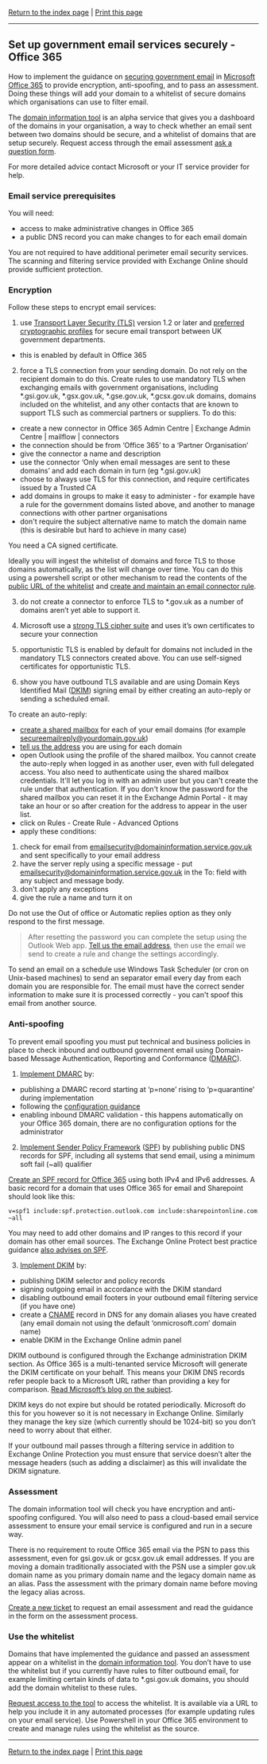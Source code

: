 [Return to the index page](/using-cloud/) | [Print this page](https://gitprint.com/alphagov/using-cloud/blob/master/help-for-technology-people/Set-up-government-email-services-securely/Office-365.md)

***

## Set up government email services securely - Office 365
How to implement the guidance on [securing government email](https://www.gov.uk/guidance/securing-government-email) in [Microsoft Office 365](https://products.office.com/en-gb/government/office-365-web-services-for-government) to provide encryption, anti-spoofing, and to pass an assessment. Doing these things will add your domain to a whitelist of secure domains which organisations can use to filter email.

The [domain information tool](http://domaininformation.service.gov.uk/) is an alpha service that gives you a dashboard of the domains in your organisation, a way to check whether an email sent between two domains should be secure, and a whitelist of domains that are setup securely. Request access through the email assessment [ask a question form](https://emailassurance.zendesk.com/hc/en-us/requests/new?ticket_form_id=130185).

For more detailed advice contact Microsoft or your IT service provider for help.
### Email service prerequisites
You will need:
* access to make administrative changes in Office 365
* a public DNS record you can make changes to for each email domain

You are not required to have additional perimeter email security services. The scanning and filtering service provided with Exchange Online should provide sufficient protection.
### Encryption
Follow these steps to encrypt email services:

1. use [Transport Layer Security (TLS)](https://www.gov.uk/government/publications/email-security-standards/transport-layer-security-tls) version 1.2 or later and [preferred cryptographic profiles](https://www.ncsc.gov.uk/guidance/tls-external-facing-services) for secure email transport between UK government departments.
 * this is enabled by default in Office 365

2. force a TLS connection from your sending domain.
 Do not rely on the recipient domain to do this. Create rules to use mandatory TLS when exchanging emails with government organisations, including *.gsi.gov.uk, *.gsx.gov.uk, *.gse.gov.uk, *.gcsx.gov.uk domains, domains included on the whitelist, and any other contacts that are known to support TLS such as commercial partners or suppliers.  To do this:
 * create a new connector in Office 365 Admin Centre | Exchange Admin Centre | mailflow | connectors
 * the connection should be from ‘Office 365’ to a ‘Partner Organisation’
 * give the connector a name and description
 * use the connector ‘Only when email messages are sent to these domains’ and add each domain in turn (eg *.gsi.gov.uk)
 * choose to always use TLS for this connection, and require certificates issued by a Trusted CA
 * add domains in groups to make it easy to administer - for example have a rule for the government domains listed above, and another to manage connections with other partner organisations
 * don't require the subject alternative name to match the domain name (this is desirable but hard to achieve in many case)
 
You need a CA signed certificate.

Ideally you will ingest the whitelist of domains and force TLS to those domains automatically, as the list will change over time.  You can do this using a powershell script or other mechanism to read the contents of the [public URL of the whitelist](https://domaininformation.service.gov.uk/white-list/export?separator=comma) and [create and maintain an email connector rule](https://technet.microsoft.com/en-gb/library/jj200761%28v=exchg.160%29.aspx?f=255&MSPPError=-2147217396).

3. do not create a connector to enforce TLS to *.gov.uk as a number of domains aren’t yet able to support it.

4. Microsoft use a [strong TLS cipher suite](https://technet.microsoft.com/en-gb/library/dn569286.aspx?f=255&MSPPError=-2147217396) and uses it’s own certificates to secure your connection

5. opportunistic TLS is enabled by default for domains not included in the mandatory TLS connectors created above. You can use self-signed certificates for opportunistic TLS.

6. show you have outbound TLS available and are using Domain Keys Identified Mail ([DKIM](https://www.gov.uk/government/publications/email-security-standards/domainkeys-identified-mail-dkim)) signing email by either creating an auto-reply or sending a scheduled email.

To create an auto-reply:

 * [create a shared mailbox](https://technet.microsoft.com/en-gb/library/jj150570(v=exchg.160).aspx) for each of your email domains (for example secureemailreply@yourdomain.gov.uk)
 * [tell us the address](https://emailassurance.zendesk.com/hc/en-us/requests/new?ticket_form_id=130185) you are using for each domain
 * open Outlook using the profile of the shared mailbox. You cannot create the auto-reply when logged in as another user, even with full delegated access. You also need to authenticate using the shared mailbox credentials.  It'll let you log in with an admin user but you can't create the rule under that authentication. If you don't know the password for the shared mailbox you can reset it in the Exchange Admin Portal - it may take an hour or so after creation for the address to appear in the user list.
 * click on Rules - Create Rule - Advanced Options
 * apply these conditions:
 1. check for email from emailsecurity@domaininformation.service.gov.uk and sent specifically to your email address
 2. have the server reply using a specific message - put emailsecurity@domaininformation.service.gov.uk in the To: field with any subject and message body.
 3. don't apply any exceptions
 4. give the rule a name and turn it on


Do not use the Out of office or Automatic replies option as they only respond to the first message.

>After resetting the password you can complete the setup using the Outlook Web app. [Tell us the email address](https://emailassurance.zendesk.com/hc/en-us/requests/new?ticket_form_id=130185), then use the email we send to create a rule and change the settings accordingly.

To send an email on a schedule use Windows Task Scheduler (or cron on Unix-based machines) to send an separator email every day from each domain you are responsible for. The email must have the correct sender information to make sure it is processed correctly - you can't spoof this email from another source.

### Anti-spoofing
To prevent email spoofing you must put technical and business policies in place to check inbound and outbound government email using Domain-based Message Authentication, Reporting and Conformance ([DMARC](https://www.gov.uk/government/publications/email-security-standards/domain-based-message-authentication-reporting-and-conformance-dmarc)).

1. [Implement DMARC](https://www.gov.uk/guidance/set-up-government-email-services-securely#create-and-iterate-dmarc-records) by:

 * publishing a DMARC record starting at ‘p=none’ rising to ‘p=quarantine’ during implementation
 * following the [configuration guidance](https://www.gov.uk/guidance/set-up-government-email-services-securely#create-and-iterate-dmarc-records)
 * enabling inbound DMARC validation - this happens automatically on your Office 365 domain, there are no configuration options for the administrator

2. [Implement Sender Policy Framework](https://www.gov.uk/guidance/set-up-government-email-services-securely#create-and-iterate-spf-records) ([SPF](https://www.gov.uk/government/publications/email-security-standards/sender-policy-framework-spf)) by publishing public DNS records for SPF, including all systems that send email, using a minimum soft fail (~all) qualifier

 [Create an SPF record for Office 365](https://support.office.com/en-gb/article/External-Domain-Name-System-records-for-Office-365-c0531a6f-9e25-4f2d-ad0e-a70bfef09ac0?ui=en-US&rs=en-US&ad=US&fromAR=1) using both IPv4 and IPv6 addresses.  A basic record for a domain that uses Office 365 for email and Sharepoint should look like this:
 <pre><code>v=spf1 include:spf.protection.outlook.com include:sharepointonline.com ~all</code></pre>
 You may need to add other domains and IP ranges to this record if your domain has other email sources. The Exchange Online Protect best practice guidance [also advises on SPF](https://technet.microsoft.com/en-gb/library/jj723164(v=exchg.150).aspx).

3. [Implement DKIM](https://www.gov.uk/guidance/set-up-government-email-services-securely#create-and-manage-dkim) by:

 * publishing DKIM selector and policy records 
 * signing outgoing email in accordance with the DKIM standard
 * disabling outbound email footers in your outbound email filtering service (if you have one)
 * create a [CNAME](https://en.wikipedia.org/wiki/CNAME_record) record in DNS for any domain aliases you have created (any email domain not using the default ‘onmicrosoft.com’ domain name)
 * enable DKIM in the Exchange Online admin panel

DKIM outbound is configured through the Exchange administration DKIM section.  As Office 365 is a multi-tenanted service Microsoft will generate the DKIM certificate on your behalf. This means your DKIM DNS records refer people back to a Microsoft URL rather than providing a key for comparison.  [Read Microsoft’s blog on the subject](http://blogs.msdn.com/b/tzink/archive/2015/10/08/manually-hooking-up-dkim-signing-in-office-365.aspx).

DKIM keys do not expire but should be rotated periodically.  Microsoft do this for you however so it is not necessary in Exchange Online. Similarly they manage the key size (which currently should be 1024-bit) so you don’t need to worry about that either.

If your outbound mail passes through a filtering service in addition to Exchange Online Protection you must ensure that service doesn’t alter the message headers (such as adding a disclaimer) as this will invalidate the DKIM signature. 

### Assessment
The domain information tool will check you have encryption and anti-spoofing configured.  You will also need to pass a cloud-based email service assessment to ensure your email service is configured and run in a secure way.

There is no requirement to route Office 365 email via the PSN to pass this assessment, even for gsi.gov.uk or gcsx.gov.uk email addresses. If you are moving a domain traditionally associated with the PSN use a simpler gov.uk domain name as you primary domain name and the legacy domain name as an alias. Pass the assessment with the primary domain name before moving the legacy alias across.

[Create a new ticket](https://emailassurance.zendesk.com/hc/en-us/requests/new?ticket_form_id=134149) to request an email assessment and read the guidance in the form on the assessment process.

### Use the whitelist
Domains that have implemented the guidance and passed an assessment appear on a whitelist in the [domain information tool](http://domaininformation.service.gov.uk/).  You don’t have to use the whitelist but if you currently have rules to filter outbound email, for example limiting certain kinds of data to *.gsi.gov.uk domains, you should add the domain whitelist to these rules.

[Request access to the tool](https://emailassurance.zendesk.com/hc/en-us/requests/new?ticket_form_id=130185) to access the whitelist.  It is available via a URL to help you include it in any automated processes (for example updating rules on your email service).  Use Powershell in your Office 365 environment to create and manage rules using the whitelist as the source.

***

[Return to the index page](/using-cloud/) | [Print this page](https://gitprint.com/alphagov/using-cloud/blob/master/help-for-technology-people/Set-up-government-email-services-securely/Office-365.md)
